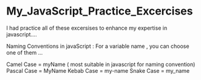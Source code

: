 # My_JavaScript_Practice_Excercises
I had practice all of these excersises to enhance my expertise in javascript....


Naming Conventions in javaScript :
For a variable name , you can choose one of them ...

Camel Case = myName ( most suitable in javascript for naming convention)
Pascal Case = MyName
Kebab Case = my-name
Snake Case = my_name
